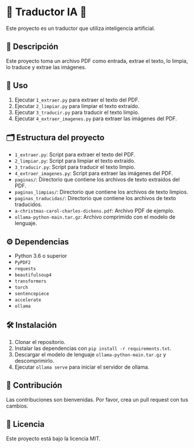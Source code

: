 # 🎨 Traductor IA 🤖

Este proyecto es un traductor que utiliza inteligencia artificial.

## 📝 Descripción

Este proyecto toma un archivo PDF como entrada, extrae el texto, lo limpia, lo traduce y extrae las imágenes.

## 🚀 Uso

1.  Ejecutar `1_extraer.py` para extraer el texto del PDF.
2.  Ejecutar `2_limpiar.py` para limpiar el texto extraído.
3.  Ejecutar `3_traducir.py` para traducir el texto limpio.
4.  Ejecutar `4_extraer_imagenes.py` para extraer las imágenes del PDF.

## 🗂️ Estructura del proyecto

*   `1_extraer.py`: Script para extraer el texto del PDF.
*   `2_limpiar.py`: Script para limpiar el texto extraído.
*   `3_traducir.py`: Script para traducir el texto limpio.
*   `4_extraer_imagenes.py`: Script para extraer las imágenes del PDF.
*   `paginas/`: Directorio que contiene los archivos de texto extraídos del PDF.
*   `paginas_limpias/`: Directorio que contiene los archivos de texto limpios.
*   `paginas_traducidas/`: Directorio que contiene los archivos de texto traducidos.
*   `a-christmas-carol-charles-dickens.pdf`: Archivo PDF de ejemplo.
*   `ollama-python-main.tar.gz`: Archivo comprimido con el modelo de lenguaje.

## ⚙️ Dependencias

*   Python 3.6 o superior
*   `PyPDF2`
*   `requests`
*   `beautifulsoup4`
*   `transformers`
*   `torch`
*   `sentencepiece`
*   `accelerate`
*   `ollama`

## 🛠️ Instalación

1.  Clonar el repositorio.
2.  Instalar las dependencias con `pip install -r requirements.txt`.
3.  Descargar el modelo de lenguaje `ollama-python-main.tar.gz` y descomprimirlo.
4.  Ejecutar `ollama serve` para iniciar el servidor de ollama.

## 🤝 Contribución

Las contribuciones son bienvenidas. Por favor, crea un pull request con tus cambios.

## 📜 Licencia

Este proyecto está bajo la licencia MIT.
